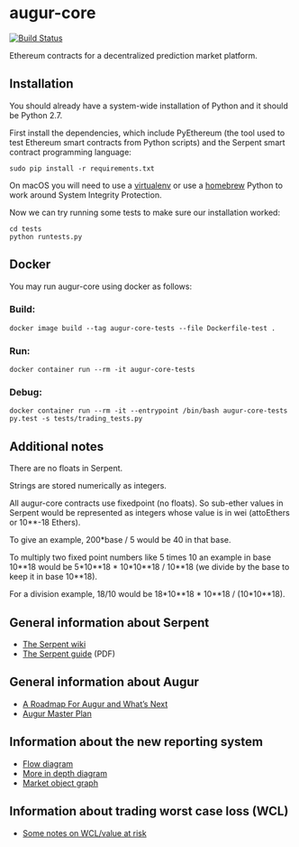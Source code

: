 # augur-core

[![Build Status](https://travis-ci.org/AugurProject/augur-core.svg)](https://travis-ci.org/AugurProject/augur-core)

Ethereum contracts for a decentralized prediction market platform.

## Installation

You should already have a system-wide installation of Python and it should be
Python 2.7.

First install the dependencies, which include PyEthereum (the tool used to test
Ethereum smart contracts from Python scripts) and the Serpent smart contract
programming language:

```
sudo pip install -r requirements.txt
```

On macOS you will need to use a
[virtualenv](https://python-guide-pt-br.readthedocs.io/en/latest/dev/virtualenvs/)
or use a [homebrew](https://brew.sh/) Python to work around System Integrity
Protection.

Now we can try running some tests to make sure our installation worked:

```
cd tests
python runtests.py
```

## Docker

You may run augur-core using docker as follows:

### Build:

```
docker image build --tag augur-core-tests --file Dockerfile-test .
```

### Run:

```
docker container run --rm -it augur-core-tests
```

### Debug:

```
docker container run --rm -it --entrypoint /bin/bash augur-core-tests
py.test -s tests/trading_tests.py
```

## Additional notes

There are no floats in Serpent.

Strings are stored numerically as integers.

All augur-core contracts use fixedpoint (no floats). So sub-ether values in
Serpent would be represented as integers whose value is in wei (attoEthers or
10**-18 Ethers).

To give an example, 200\*base / 5 would be 40 in that base.

To multiply two
fixed point numbers like 5 times 10 an example in base 10\*\*18 would be
5\*10\*\*18 \* 10\*10\*\*18 / 10\*\*18 (we divide by the base to keep it in
base 10\*\*18).

For a division example, 18/10 would be 18\*10\*\*18 \* 10\*\*18 /
(10\*10\*\*18).

## General information about Serpent

- [The Serpent wiki](https://github.com/ethereum/wiki/wiki/Serpent)
- [The Serpent guide](https://www.cs.umd.edu/~elaine/smartcontract/guide.pdf) (PDF)

## General information about Augur

- [A Roadmap For Augur and What’s Next](https://medium.com/@AugurProject/a-roadmap-for-augur-and-whats-next-930fe6c7f75a)
- [Augur Master Plan](https://medium.com/@AugurProject/augur-master-plan-42dda65a3e3d)

## Information about the new reporting system

- [Flow diagram](https://pasteboard.co/1FcgIDWR2.png)
- [More in depth diagram](https://www.websequencediagrams.com/files/render?link=kUm7MBHLoO87M3m2dXzE)
- [Market object graph](https://pasteboard.co/1WHGfXjB3.png)

## Information about trading worst case loss (WCL)

- [Some notes on WCL/value at risk](https://github.com/AugurProject/augur-core/blob/develop/tests/wcl.txt)
